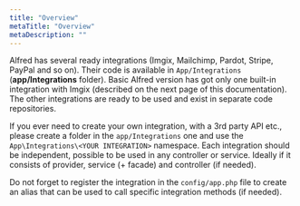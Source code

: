 ```yaml
---
title: "Overview"
metaTitle: "Overview"
metaDescription: ""
---
```


Alfred has several ready integrations (Imgix, Mailchimp, Pardot, Stripe, PayPal and so on). Their code is available in `App/Integrations` (**app/Integrations** folder). Basic Alfred version has got only one built-in integration with Imgix (described on the next page of this documentation). The other integrations are ready to be used and exist in separate code repositories.

If you ever need to create your own integration, with a 3rd party API etc., please create a folder in the `app/Integrations` one and use the `App\Integrations\<YOUR INTEGRATION>` namespace. Each integration should be independent, possible to be used in any controller or service. Ideally if it consists of provider, service (+ facade) and controller (if needed). 

Do not forget to register the integration in the `config/app.php` file to create an alias that can be used to call specific integration methods (if needed).